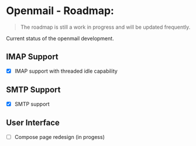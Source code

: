 # Openmail - Roadmap:

> The roadmap is still a work in progress and will be updated frequently.

Current status of the openmail development.

## IMAP Support
- [x] IMAP support with threaded idle capability

## SMTP Support
- [x] SMTP support

## User Interface
- [ ] Compose page redesign (in progess)

